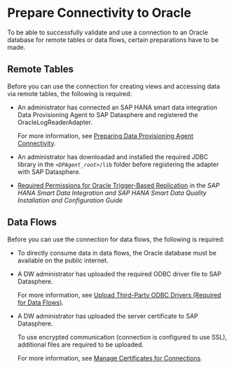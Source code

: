 <!-- loio9fca7c484e974429afc6570196303c35 -->

# Prepare Connectivity to Oracle

To be able to successfully validate and use a connection to an Oracle database for remote tables or data flows, certain preparations have to be made.



<a name="loio9fca7c484e974429afc6570196303c35__prereq_rt_Oracle"/>

## Remote Tables

Before you can use the connection for creating views and accessing data via remote tables, the following is required:

-   An administrator has connected an SAP HANA smart data integration Data Provisioning Agent to SAP Datasphere and registered the OracleLogReaderAdapter.

    For more information, see [Preparing Data Provisioning Agent Connectivity](preparing-data-provisioning-agent-connectivity-f1a39d1.md).

-   An administrator has downloadad and installed the required JDBC library in the <code><i class="varname">&lt;DPAgent_root&gt;</i>/lib</code> folder before registering the adapter with SAP Datasphere.

-   [Required Permissions for Oracle Trigger-Based Replication](https://help.sap.com/viewer/7952ef28a6914997abc01745fef1b607/latest/en-US/bd79ed316a1447ffb1fbd3757aff9c71.html) in the *SAP HANA Smart Data Integration and SAP HANA Smart Data Quality Installation and Configuration Guide*




## Data Flows

Before you can use the connection for data flows, the following is required:

-   To directly consume data in data flows, the Oracle database must be available on the public internet.

-   A DW administrator has uploaded the required ODBC driver file to SAP Datasphere.

    For more information, see [Upload Third-Party ODBC Drivers \(Required for Data Flows\)](upload-third-party-odbc-drivers-required-for-data-flows-b9b5579.md).

-   A DW administrator has uploaded the server certificate to SAP Datasphere.

    To use encrypted communication \(connection is configured to use SSL\), additional files are required to be uploaded.

    For more information, see [Manage Certificates for Connections](manage-certificates-for-connections-46f5467.md).


